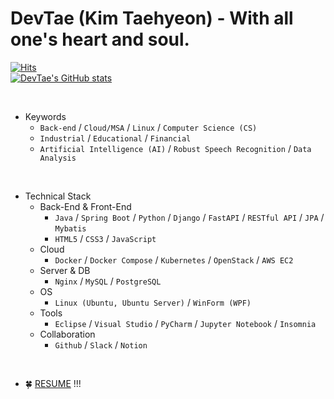 DevTae (Kim Taehyeon) - With all one's heart and soul.
=====

[![Hits](https://hits.seeyoufarm.com/api/count/incr/badge.svg?url=https%3A%2F%2Fgithub.com%2FDevTae&count_bg=%2379C83D&title_bg=%23555555&icon=&icon_color=%23E7E7E7&title=hits&edge_flat=false)](https://hits.seeyoufarm.com)
<br/>
[![DevTae's GitHub stats](https://github-readme-stats.vercel.app/api?username=DevTae&count_private=true&show_icons=true)](https://github.com/anuraghazra/github-readme-stats)

<br/>

- Keywords
  - `Back-end` / `Cloud/MSA` / `Linux` / `Computer Science (CS)`
  - `Industrial` / `Educational` / `Financial`
  - `Artificial Intelligence (AI)` / `Robust Speech Recognition` / `Data Analysis`

<br/>

- Technical Stack
  - Back-End & Front-End
    - `Java` / `Spring Boot` / `Python` / `Django` / `FastAPI` / `RESTful API` / `JPA` / `Mybatis`
    - `HTML5` / `CSS3` / `JavaScript`
  - Cloud
    - `Docker` / `Docker Compose` / `Kubernetes` / `OpenStack` / `AWS EC2`
  - Server & DB
    - `Nginx` / `MySQL` / `PostgreSQL`
  - OS
    - `Linux (Ubuntu, Ubuntu Server)` / `WinForm (WPF)`
  - Tools
    - `Eclipse` / `Visual Studio` / `PyCharm` / `Jupyter Notebook` / `Insomnia`
  - Collaboration
    - `Github` / `Slack` / `Notion`

<br/>

- 🍀 [RESUME](https://github.com/DevTae/DevTae/blob/main/RESUME.md) !!!
